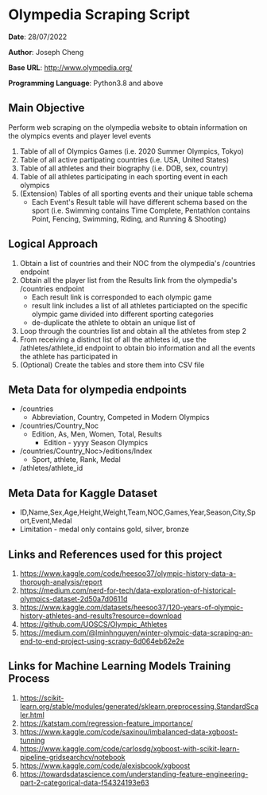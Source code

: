 # Olympedia Scraping Script

**Date**: 28/07/2022

**Author**: Joseph Cheng

**Base URL**: http://www.olympedia.org/

**Programming Language**: Python3.8 and above

## Main Objective

Perform web scraping on the olympedia website to obtain information on the olympics events and player level events

1. Table of all of Olympics Games (i.e. 2020 Summer Olympics, Tokyo)
2. Table of all active partipating countries (i.e. USA, United States)
3. Table of all athletes and their biography (i.e. DOB, sex, country)
3. Table of all athletes participating in each sporting event in each olympics
5. (Extension) Tables of all sporting events and their unique table schema
    - Each Event's Result table will have different schema based on the sport (i.e. Swimming contains Time Complete, Pentathlon contains Point, Fencing, Swimming, Riding, and Running & Shooting)

## Logical Approach
1. Obtain a list of countries and their NOC from the olympedia's /countries endpoint
2. Obtain all the player list from the Results link from the olympedia's /countries endpoint
    - Each result link is corresponded to each olympic game
    - result link includes a list of all athletes particiapted on the specific olympic game divided into different sporting categories
    - de-duplicate the athlete to obtain an unique list of 
3. Loop through the countries list and obtain all the athletes from step 2
4. From receiving a distinct list of all the athletes id, use the /athletes/athlete_id endpoint to obtain bio information and all the events the athlete has participated in
5. (Optional) Create the tables and store them into CSV file

## Meta Data for olympedia endpoints
- /countries
    - Abbreviation, Country, Competed in Modern Olympics
- /countries/Country_Noc
    - Edition, As, Men, Women, Total, Results
        - Edition - yyyy Season Olympics
-  /countries/Country_Noc>/editions/Index
    - Sport, athlete, Rank, Medal
- /athletes/athlete_id

## Meta Data for Kaggle Dataset
- ID,Name,Sex,Age,Height,Weight,Team,NOC,Games,Year,Season,City,Sport,Event,Medal
- Limitation - medal only contains gold, silver, bronze

## Links and References used for this project
1. https://www.kaggle.com/code/heesoo37/olympic-history-data-a-thorough-analysis/report
2. https://medium.com/nerd-for-tech/data-exploration-of-historical-olympics-dataset-2d50a7d0611d
3. https://www.kaggle.com/datasets/heesoo37/120-years-of-olympic-history-athletes-and-results?resource=download
4. https://github.com/UOSCS/Olympic_Athletes
5. https://medium.com/@lminhnguyen/winter-olympic-data-scraping-an-end-to-end-project-using-scrapy-6d064eb62e2e

## Links for Machine Learning Models Training Process
1. https://scikit-learn.org/stable/modules/generated/sklearn.preprocessing.StandardScaler.html
2. https://katstam.com/regression-feature_importance/
3. https://www.kaggle.com/code/saxinou/imbalanced-data-xgboost-tunning
4. https://www.kaggle.com/code/carlosdg/xgboost-with-scikit-learn-pipeline-gridsearchcv/notebook
5. https://www.kaggle.com/code/alexisbcook/xgboost
6. https://towardsdatascience.com/understanding-feature-engineering-part-2-categorical-data-f54324193e63